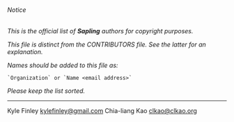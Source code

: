 ###### Notice

*This is the official list of **Sapling** authors for copyright purposes.*

*This file is distinct from the CONTRIBUTORS file. See the latter for an
explanation.*

*Names should be added to this file as:*

	`Organization` or `Name <email address>`

*Please keep the list sorted.*

* * *

Kyle Finley <kylefinley@gmail.com>
Chia-liang Kao <clkao@clkao.org>